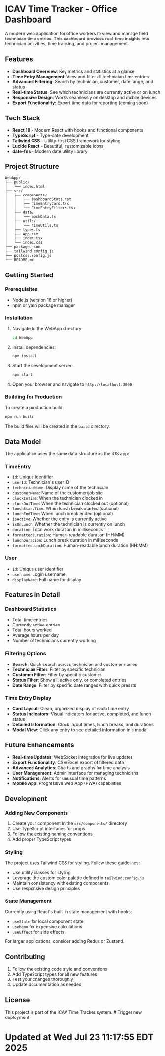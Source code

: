 # ICAV Time Tracker - Office Dashboard

A modern web application for office workers to view and manage field technician time entries. This dashboard provides real-time insights into technician activities, time tracking, and project management.

## Features

- **Dashboard Overview**: Key metrics and statistics at a glance
- **Time Entry Management**: View and filter all technician time entries
- **Advanced Filtering**: Search by technician, customer, date range, and status
- **Real-time Status**: See which technicians are currently active or on lunch
- **Responsive Design**: Works seamlessly on desktop and mobile devices
- **Export Functionality**: Export time data for reporting (coming soon)

## Tech Stack

- **React 18** - Modern React with hooks and functional components
- **TypeScript** - Type-safe development
- **Tailwind CSS** - Utility-first CSS framework for styling
- **Lucide React** - Beautiful, customizable icons
- **date-fns** - Modern date utility library

## Project Structure

```
WebApp/
├── public/
│   └── index.html
├── src/
│   ├── components/
│   │   ├── DashboardStats.tsx
│   │   ├── TimeEntryCard.tsx
│   │   └── TimeEntryFilters.tsx
│   ├── data/
│   │   └── mockData.ts
│   ├── utils/
│   │   └── timeUtils.ts
│   ├── types.ts
│   ├── App.tsx
│   ├── index.tsx
│   └── index.css
├── package.json
├── tailwind.config.js
├── postcss.config.js
└── README.md
```

## Getting Started

### Prerequisites

- Node.js (version 16 or higher)
- npm or yarn package manager

### Installation

1. Navigate to the WebApp directory:
   ```bash
   cd WebApp
   ```

2. Install dependencies:
   ```bash
   npm install
   ```

3. Start the development server:
   ```bash
   npm start
   ```

4. Open your browser and navigate to `http://localhost:3000`

### Building for Production

To create a production build:

```bash
npm run build
```

The build files will be created in the `build` directory.

## Data Model

The application uses the same data structure as the iOS app:

### TimeEntry
- `id`: Unique identifier
- `userId`: Technician's user ID
- `technicianName`: Display name of the technician
- `customerName`: Name of the customer/job site
- `clockInTime`: When the technician clocked in
- `clockOutTime`: When the technician clocked out (optional)
- `lunchStartTime`: When lunch break started (optional)
- `lunchEndTime`: When lunch break ended (optional)
- `isActive`: Whether the entry is currently active
- `isOnLunch`: Whether the technician is currently on lunch
- `duration`: Total work duration in milliseconds
- `formattedDuration`: Human-readable duration (HH:MM)
- `lunchDuration`: Lunch break duration in milliseconds
- `formattedLunchDuration`: Human-readable lunch duration (HH:MM)

### User
- `id`: Unique user identifier
- `username`: Login username
- `displayName`: Full name for display

## Features in Detail

### Dashboard Statistics
- Total time entries
- Currently active entries
- Total hours worked
- Average hours per day
- Number of technicians currently working

### Filtering Options
- **Search**: Quick search across technician and customer names
- **Technician Filter**: Filter by specific technician
- **Customer Filter**: Filter by specific customer
- **Status Filter**: Show all, active only, or completed entries
- **Date Range**: Filter by specific date ranges with quick presets

### Time Entry Display
- **Card Layout**: Clean, organized display of each time entry
- **Status Indicators**: Visual indicators for active, completed, and lunch status
- **Detailed Information**: Clock in/out times, lunch breaks, and durations
- **Modal View**: Click any entry to see detailed information in a modal

## Future Enhancements

- **Real-time Updates**: WebSocket integration for live updates
- **Export Functionality**: CSV/Excel export of filtered data
- **Advanced Analytics**: Charts and graphs for time analysis
- **User Management**: Admin interface for managing technicians
- **Notifications**: Alerts for unusual time patterns
- **Mobile App**: Progressive Web App (PWA) capabilities

## Development

### Adding New Components

1. Create your component in the `src/components/` directory
2. Use TypeScript interfaces for props
3. Follow the existing naming conventions
4. Add proper TypeScript types

### Styling

The project uses Tailwind CSS for styling. Follow these guidelines:
- Use utility classes for styling
- Leverage the custom color palette defined in `tailwind.config.js`
- Maintain consistency with existing components
- Use responsive design principles

### State Management

Currently using React's built-in state management with hooks:
- `useState` for local component state
- `useMemo` for expensive calculations
- `useEffect` for side effects

For larger applications, consider adding Redux or Zustand.

## Contributing

1. Follow the existing code style and conventions
2. Add TypeScript types for all new features
3. Test your changes thoroughly
4. Update documentation as needed

## License

This project is part of the ICAV Time Tracker system. # Trigger new deployment
# Updated at Wed Jul 23 11:17:55 EDT 2025
